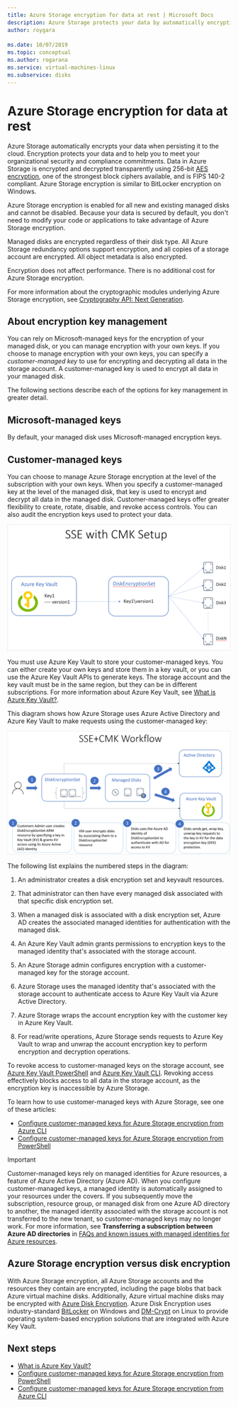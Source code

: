 ```yaml
---
title: Azure Storage encryption for data at rest | Microsoft Docs
description: Azure Storage protects your data by automatically encrypting it before persisting it to the cloud. You can rely on Microsoft-managed keys for the encryption of your storage account, or you can manage encryption with your own keys.
author: roygara

ms.date: 10/07/2019
ms.topic: conceptual
ms.author: rogarana
ms.service: virtual-machines-linux
ms.subservice: disks
---
```


# Azure Storage encryption for data at rest

Azure Storage automatically encrypts your data when persisting it to the cloud. Encryption protects your data and to help you to meet your organizational security and compliance commitments. Data in Azure Storage is encrypted and decrypted transparently using 256-bit [AES encryption](https://en.wikipedia.org/wiki/Advanced_Encryption_Standard), one of the strongest block ciphers available, and is FIPS 140-2 compliant. Azure Storage encryption is similar to BitLocker encryption on Windows.

Azure Storage encryption is enabled for all new and existing managed disks and cannot be disabled. Because your data is secured by default, you don't need to modify your code or applications to take advantage of Azure Storage encryption.

Managed disks are encrypted regardless of their disk type. All Azure Storage redundancy options support encryption, and all copies of a storage account are encrypted. All object metadata is also encrypted.

Encryption does not affect performance. There is no additional cost for Azure Storage encryption.

For more information about the cryptographic modules underlying Azure Storage encryption, see [Cryptography API: Next Generation](https://docs.microsoft.com/windows/desktop/seccng/cng-portal).

## About encryption key management

You can rely on Microsoft-managed keys for the encryption of your managed disk, or you can manage encryption with your own keys. If you choose to manage encryption with your own keys, you can specify a *customer-managed key* to use for encrypting and decrypting all data in the storage account. A customer-managed key is used to encrypt all data in your managed disk.

The following sections describe each of the options for key management in greater detail.

## Microsoft-managed keys

By default, your managed disk uses Microsoft-managed encryption keys.

## Customer-managed keys

You can choose to manage Azure Storage encryption at the level of the subscription with your own keys. When you specify a customer-managed key at the level of the managed disk, that key is used to encrypt and decrypt all data in the managed disk.  Customer-managed keys offer greater flexibility to create, rotate, disable, and revoke access controls. You can also audit the encryption keys used to protect your data.

![Interaction of disk set and customer managed keys](media/disk-encryption/how-sse-customer-managed-keys-works-for-managed-disks.png)

You must use Azure Key Vault to store your customer-managed keys. You can either create your own keys and store them in a key vault, or you can use the Azure Key Vault APIs to generate keys. The storage account and the key vault must be in the same region, but they can be in different subscriptions. For more information about Azure Key Vault, see [What is Azure Key Vault?](../../key-vault/key-vault-overview.md).

This diagram shows how Azure Storage uses Azure Active Directory and Azure Key Vault to make requests using the customer-managed key:

![Managed disks customer managed keys workflow](media/disk-encryption/customer-managed-keys-sse-managed-disks-workflow.png)

The following list explains the numbered steps in the diagram:

1. An administrator creates a disk encryption set and keyvault resources.
1. That administrator can then have every managed disk associated with that specific disk encryption set.
1. When a managed disk is associated with a disk encryption set, Azure AD creates the associated managed identities for authentication with the managed disk.

1. An Azure Key Vault admin grants permissions to encryption keys to the managed identity that's associated with the storage account.
2. An Azure Storage admin configures encryption with a customer-managed key for the storage account.
3. Azure Storage uses the managed identity that's associated with the storage account to authenticate access to Azure Key Vault via Azure Active Directory.
4. Azure Storage wraps the account encryption key with the customer key in Azure Key Vault.
5. For read/write operations, Azure Storage sends requests to Azure Key Vault to wrap and unwrap the account encryption key to perform encryption and decryption operations.

To revoke access to customer-managed keys on the storage account, see [Azure Key Vault PowerShell](https://docs.microsoft.com/powershell/module/azurerm.keyvault/) and [Azure Key Vault CLI](https://docs.microsoft.com/cli/azure/keyvault). Revoking access effectively blocks access to all data in the storage account, as the encryption key is inaccessible by Azure Storage.

To learn how to use customer-managed keys with Azure Storage, see one of these articles:

- [Configure customer-managed keys for Azure Storage encryption from Azure CLI](../../storage/common/storage-encryption-keys-cli.md)
- [Configure customer-managed keys for Azure Storage encryption from PowerShell](../../storage/common/storage-encryption-keys-powershell.md)

> [!IMPORTANT]
> Customer-managed keys rely on managed identities for Azure resources, a feature of Azure Active Directory (Azure AD). When you configure customer-managed keys, a managed identity is automatically assigned to your resources under the covers. If you subsequently move the subscription, resource group, or managed disk from one Azure AD directory to another, the managed identity associated with the storage account is not transferred to the new tenant, so customer-managed keys may no longer work. For more information, see **Transferring a subscription between Azure AD directories** in [FAQs and known issues with managed identities for Azure resources](../../active-directory/managed-identities-azure-resources/known-issues.md#transferring-a-subscription-between-azure-ad-directories).  

## Azure Storage encryption versus disk encryption

With Azure Storage encryption, all Azure Storage accounts and the resources they contain are encrypted, including the page blobs that back Azure virtual machine disks. Additionally, Azure virtual machine disks may be encrypted with [Azure Disk Encryption](../../security/azure-security-disk-encryption-overview.md). Azure Disk Encryption uses industry-standard [BitLocker](https://docs.microsoft.com/windows/security/information-protection/bitlocker/bitlocker-overview) on Windows and [DM-Crypt](https://en.wikipedia.org/wiki/Dm-crypt) on Linux to provide operating system-based encryption solutions that are integrated with Azure Key Vault.

## Next steps

- [What is Azure Key Vault?](../../key-vault/key-vault-overview.md)
- [Configure customer-managed keys for Azure Storage encryption from PowerShell](../../storage/common/storage-encryption-keys-powershell.md)
- [Configure customer-managed keys for Azure Storage encryption from Azure CLI](../../storage/common/storage-encryption-keys-cli.md)
